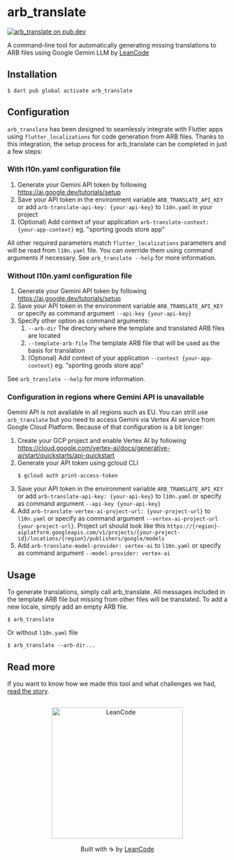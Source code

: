# arb_translate

[![arb_translate on pub.dev][pub_badge]][pub_link]

A command-line tool for automatically generating missing translations to ARB files
using Google Gemini LLM by [LeanCode](https://leancode.co/?utm_source=readme&utm_medium=arb_translate_package)

## Installation

```console
$ dart pub global activate arb_translate
```

## Configuration

`arb_translate` has been designed to seamlessly integrate with Flutter apps
using `flutter_localizations` for code generation from ARB files. Thanks to this
integration, the setup process for arb_translate can be completed in just a few
steps:

### With l10n.yaml configuration file

1. Generate your Gemini API token by following
   https://ai.google.dev/tutorials/setup
2. Save your API token in the environment variable `ARB_TRANSLATE_API_KEY` or
   add `arb-translate-api-key: {your-api-key}` to `l10n.yaml` in your project
3. (Optional) Add context of your application
   `arb-translate-context: {your-app-context}` eg. "sporting goods store app"

All other required parameters match `flutter_localizations` parameters and will
be read from `l10n.yaml` file. You can override them using command arguments if
necessary. See `arb_translate --help` for more information.

### Without l10n.yaml configuration file

1. Generate your Gemini API token by following
   https://ai.google.dev/tutorials/setup
2. Save your API token in the environment variable `ARB_TRANSLATE_API_KEY` or
   specify as command argument `--api-key {your-api-key}`
3. Specify other option as command arguments:
   1. `--arb-dir` The directory where the template and translated ARB files are
      located
   2. `--template-arb-file` The template ARB file that will be used as the basis
      for translation
   3. (Optional) Add context of your application `--context {your-app-context}`
      eg. "sporting goods store app"

See `arb_translate --help` for more information.

### Configuration in regions where Gemini API is unavailable

Gemini API is not available in all regions such as EU. You can strill use
`arb_translate` but you need to access Gemini via Vertex AI service from Google
Cloud Platform. Because of that configuration is a bit longer:

1. Create your GCP project and enable Vertex AI by following
   https://cloud.google.com/vertex-ai/docs/generative-ai/start/quickstarts/api-quickstart
2. Generate your API token using gcloud CLI
   ```console
   $ gcloud auth print-access-token
   ```
3. Save your API token in the environment variable `ARB_TRANSLATE_API_KEY` or
   add `arb-translate-api-key: {your-api-key}` to `l10n.yaml` or specify as
   command argument `--api-key {your-api-key}`
4. Add `arb-translate-vertex-ai-project-url: {your-project-url}` to `l10n.yaml`
   or specify as command argument `--vertex-ai-project-url {your-project-url}`.
   Project url should look like this `https://{region}-aiplatform.googleapis.com/v1/projects/{your-project-id}/locations/{region}/publishers/google/models`
5. Add `arb-translate-model-provider: vertex-ai` to `l10n.yaml` or specify as
   command argument `--model-provider: vertex-ai`

## Usage
To generate translations, simply call arb_translate. All messages included in
the template ARB file but missing from other files will be translated. To add a
new locale, simply add an empty ARB file.

```console
$ arb_translate
```

Or without `l10n.yaml` file

```console
$ arb_translate --arb-dir...
```

[pub_badge]: https://img.shields.io/pub/v/arb_translate.svg
[pub_link]: https://pub.dartlang.org/packages/arb_translate

## Read more
If you want to know how we made this tool and what challenges we had, [read the story](https://leancode.co/blog/flutter-app-localization-with-ai?utm_source=readme&utm_medium=arb_translate_package).

##

<p align="center">
   <a href="https://leancode.co/?utm_source=readme&utm_medium=arb_translate_package">
      <picture>
         <source media="(prefers-color-scheme: dark)" srcset="https://leancodepublic.blob.core.windows.net/public/dark-transparent-wide.png">
         <source media="(prefers-color-scheme: light)" srcset="https://leancodepublic.blob.core.windows.net/public/light-transparent-wide.png">
         <img alt="LeanCode" src="https://leancodepublic.blob.core.windows.net/public/wide.png" width="300"/>
      </picture>
   </a>
   <p align="center">
   Built with ☕️ by <a href="https://leancode.co/?utm_source=readme&utm_medium=arb_translate_package">LeanCode</a>
   </p>
</p>
